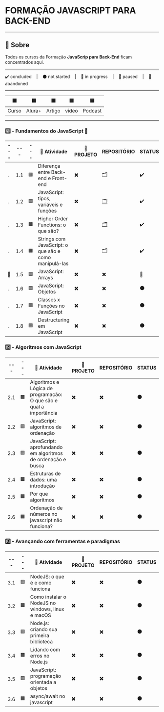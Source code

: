 # FORMAÇÃO JAVASCRIPT PARA BACK-END

---

## 📌 Sobre
  Todos os cursos da Formação **JavaScrip para Back-End** ficam concentrados aqui.

---

<p>
  ✔️ concluded &nbsp;&nbsp;&nbsp;|&nbsp;&nbsp;&nbsp;
  ⚫ not started &nbsp;&nbsp;&nbsp;|&nbsp;&nbsp;&nbsp;
  🔵 in progress &nbsp;&nbsp;&nbsp;|&nbsp;&nbsp;&nbsp;
  🔶 paused &nbsp;&nbsp;&nbsp;|&nbsp;&nbsp;&nbsp;
  🔴 abandoned 
</p>

---
| 🟪 | 🟦 | 🟫 | 🟥 | 🟨 |
| --- | --- | --- | --- | --- |
| Curso | Alura+ | Artigo | video | Podcast |

---

### 1️⃣ - Fundamentos do JavaScript 🚩

| --- | --- | --- | 📘 Atividade | 🔗 PROJETO | REPOSITÓRIO | STATUS |
| --- | --- | --- | --- | --- | --- | --- |
| . | 1.1 | 🟥 | Diferença entre Back-end e Front-end | ✖️ | [🗂️](./diferencaBackendFrontend/) | ✔️ |
| . | 1.2 | 🟪 | JavaScript: tipos, variáveis e funções | ✖️ | [🗂️](./TiposVariaveisFuncoes/) | ✔️ |
| . | 1.3 | 🟫 | Higher Order Functions: o que são? | ✖️ | [🗂️](./higherOrderFunction/) | ✔️ |
| . | 1.4 | 🟫 | Strings com JavaScript: o que são e como manipulá-las | ✖️ | [🗂️](./stringsComJS/) | ✔️ |
| 🚩 | 1.5 | 🟪 | JavaScript: Arrays | ✖️ | ✖️ | 🔵 |
| . | 1.6 | 🟪 | JavaScript: Objetos | ✖️ | ✖️ | ⚫ |
| . | 1.7 | 🟦 | Classes x Funções no JavaScript | ✖️ | ✖️ | ⚫ |
| . | 1.8 | 🟦 | Destructuring em JavaScript | ✖️ | ✖️ | ⚫ |



### 2️⃣ - Algoritmos com JavaScript

| --- | --- | 📘 Atividade | 🔗 PROJETO | REPOSITÓRIO | STATUS |
| --- | --- | --- | --- | --- | --- |
| 2.1 | 🟫 | Algoritmos e Lógica de programação: O que são e qual a importância | ✖️ | ✖️ | ⚫ |
| 2.2 | 🟪 | JavaScript: algoritmos de ordenação | ✖️ | ✖️ | ⚫ |
| 2.3 | 🟪 | JavaScript: aprofundando em algoritmos de ordenação e busca  | ✖️ | ✖️ | ⚫ |
| 2.4 | 🟫 | Estruturas de dados: uma introdução | ✖️ | ✖️ | ⚫ |
| 2.5 | 🟫 | Por que algoritmos | ✖️ | ✖️ | ⚫ |
| 2.6 | 🟫 | Ordenação de números no javascript não funciona? | ✖️ | ✖️ | ⚫ |


### 3️⃣ - Avançando com ferramentas e paradigmas

| --- | --- | 📘 Atividade | 🔗 PROJETO | REPOSITÓRIO | STATUS |
| --- | --- | --- | --- | --- | --- |
| 3.1 | 🟦 | NodeJS: o que é e como funciona | ✖️ | ✖️ | ⚫ |
| 3.2 | 🟫 | Como instalar o NodeJS no windows, linux e macOS | ✖️ | ✖️ | ⚫ |
| 3.3 | 🟪 | Node.js: criando sua primeira biblioteca | ✖️ | ✖️ | ⚫ |
| 3.4 | 🟫 | Lidando com erros no Node.js | ✖️ | ✖️ | ⚫ |
| 3.5 | 🟪 | JavaScript: programação orientada a objetos | ✖️ | ✖️ | ⚫ |
| 3.6 | 🟫 | async/await no javascript | ✖️ | ✖️ | ⚫ |


